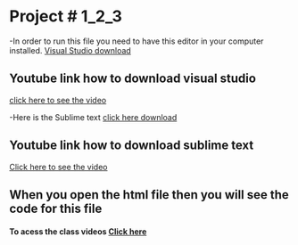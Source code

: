 # Project # 1_2_3

-In order to run this file you need to have this editor in your computer installed.
[Visual Studio download](https://code.visualstudio.com/Download)
## Youtube link how to download visual studio
[click here to see the video](https://www.youtube.com/watch?v=gD8WhXwLVlU)


-Here is the Sublime text [click here download](https://www.sublimetext.com/3)
## Youtube link how to download sublime text
[Click here to see the video](https://www.youtube.com/watch?v=j61dqr7geRo)


## When you open the html file then you will see the code for this file
#### To acess the class videos [Click here](https://bit.ly/2VAT8y7)

